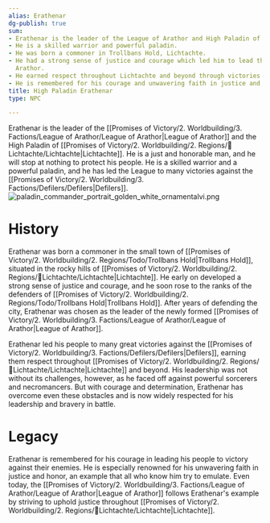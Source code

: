 ```yaml
---
alias: Erathenar
dg-publish: true
sum:
- Erathenar is the leader of the League of Arathor and High Paladin of Lichtachte.
- He is a skilled warrior and powerful paladin.
- He was born a commoner in Trollbans Hold, Lichtachte.
- He had a strong sense of justice and courage which led him to lead the League of
  Arathor.
- He earned respect throughout Lichtachte and beyond through victories against Defilers.
- He is remembered for his courage and unwavering faith in justice and honor.
title: High Paladin Erathenar
type: NPC

---
```






Erathenar is the leader of the [[Promises of Victory/2. Worldbuilding/3. Factions/League of Arathor/League of Arathor\|League of Arathor]] and the High Paladin of [[Promises of Victory/2. Worldbuilding/2. Regions/🏰Lichtachte/Lichtachte\|Lichtachte]]. He is a just and honorable man, and he will stop at nothing to protect his people. He is a skilled warrior and a powerful paladin, and he has led the League to many victories against the [[Promises of Victory/2. Worldbuilding/3. Factions/Defilers/Defilers\|Defilers]].
![paladin_commander_portrait_golden_white_ornamentalvi.png](/img/user/Pictures/paladin_commander_portrait_golden_white_ornamentalvi.png)

# History
Erathenar was born a commoner in the small town of [[Promises of Victory/2. Worldbuilding/2. Regions/Todo/Trollbans Hold\|Trollbans Hold]], situated in the rocky hills of [[Promises of Victory/2. Worldbuilding/2. Regions/🏰Lichtachte/Lichtachte\|Lichtachte]]. He early on developed a strong sense of justice and courage, and he soon rose to the ranks of the defenders of [[Promises of Victory/2. Worldbuilding/2. Regions/Todo/Trollbans Hold\|Trollbans Hold]]. After years of defending the city, Erathenar was chosen as the leader of the newly formed [[Promises of Victory/2. Worldbuilding/3. Factions/League of Arathor/League of Arathor\|League of Arathor]].

Erathenar led his people to many great victories against the [[Promises of Victory/2. Worldbuilding/3. Factions/Defilers/Defilers\|Defilers]], earning them respect throughout [[Promises of Victory/2. Worldbuilding/2. Regions/🏰Lichtachte/Lichtachte\|Lichtachte]] and beyond. His leadership was not without its challenges, however, as he faced off against powerful sorcerers and necromancers. But with courage and determination, Erathenar has overcome even these obstacles and is now widely respected for his leadership and bravery in battle.

# Legacy
Erathenar is remembered for his courage in leading his people to victory against their enemies. He is especially renowned for his unwavering faith in justice and honor, an example that all who know him try to emulate. Even today, the [[Promises of Victory/2. Worldbuilding/3. Factions/League of Arathor/League of Arathor\|League of Arathor]] follows Erathenar's example by striving to uphold justice throughout [[Promises of Victory/2. Worldbuilding/2. Regions/🏰Lichtachte/Lichtachte\|Lichtachte]].


